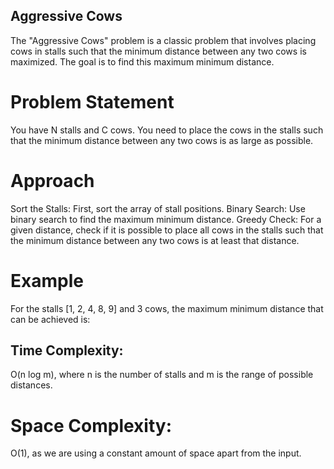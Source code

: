 ## Aggressive Cows
The "Aggressive Cows" problem is a classic problem that involves placing cows in stalls such that the minimum distance between any two cows is maximized. The goal is to find this maximum minimum distance.

# Problem Statement
You have N stalls and C cows. You need to place the cows in the stalls such that the minimum distance between any two cows is as large as possible.

# Approach
Sort the Stalls: First, sort the array of stall positions.
Binary Search: Use binary search to find the maximum minimum distance.
Greedy Check: For a given distance, check if it is possible to place all cows in the stalls such that the minimum distance between any two cows is at least that distance.

# Example
For the stalls [1, 2, 4, 8, 9] and 3 cows, the maximum minimum distance that can be achieved is:

## Time Complexity:
 O(n log m), where n is the number of stalls and m is the range of possible distances.

# Space Complexity:
 O(1), as we are using a constant amount of space apart from the input.
